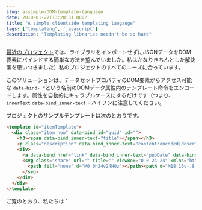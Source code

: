 ```yaml
---
slug: a-simple-DOM-template-language
date: 2018-01-27T13:20:31.000Z
title: "A simple clientside templating langauge"
tags: ["templating", 'javascript']
description: "Templating libraries needn't be so hard"
---
```



[最近のプロジェクト](https://webgdedeck.com/)では、ライブラリをインポートせずにJSONデータをDOM要素にバインドする簡単な方法を望んでいました。私はかなりきちんとした解決策を思いつきました）私のプロジェクトのすべてのニーズに合っています。

このソリューションは、データセットプロパティのDOM要素からアクセス可能な `data-bind- *`という名前のDOMデータ属性内のテンプレート命令をエンコードします。属性を自動的にキャラブルケースにするだけです（つまり、 `innerText` `data-bind_inner-text`  - ハイフンに注意してください。

プロジェクトのサンプルテンプレートは次のとおりです。


```html
<template id="itemTemplate">
  <div class="item new" data-bind_id="guid" id="">
    <h3><span data-bind_inner-text="title"></span></h3>
    <p class="description" data-bind_inner-text="content:encoded|description"></p>
    <div>
      <a data-bind_href="link" data-bind_inner-text="pubDate" data-bind_title="title" href="" title=""></a>
      <svg class="share" url="" title="" viewBox="0 0 24 24" xmlns="http://www.w3.org/2000/svg" width="24" height="24">
        <path fill="none" d="M0 0h24v24H0z"></path><path d="M18 16c-.8 0-1.4.4-2 .8l-7-4v-1.5l7-4c.5.4 1.2.7 2 .7 1.7 0 3-1.3 3-3s-1.3-3-3-3-3 1.3-3 3v.7l-7 4C7.5 9.4 6.8 9 6 9c-1.7 0-3 1.3-3 3s1.3 3 3 3c.8 0 1.5-.3 2-.8l7.2 4.2v.6c0 1.6 1.2 3 2.8 3 1.6 0 3-1.4 3-3s-1.4-3-3-3z"></path>
      </svg>
    </div>
  </div>
</template>
```


ご覧のとおり、私たちは ` <template> DOM内にHTMLを保持し、それを不活性に保つことができるようにします（これは本当にオーサリングの経験を向上させます）。テンプレート要素である必要はなく、DOM内にあるものはすべて取り込めることに注意してください。

上記のDOMをすべてのライブデータが適用された実際の要素にマップするには、次の基本的なアルゴリズムを使用します。

1.にデータをバインドする要素をクローンします。 2.要素と要素ごとに繰り返します：1. `data-bind_`の形式の属性を持っているかどうかを確認します。2.` | 'で区切られた `data`を検索するキーを取得します。 3.最初に見つかったキーの値を入力 `data`から` data-bind_`で定義されたノードの属性に直接マッピングします。3.新しいノードを返します。

もしこれが簡潔であれば、このコードはかなりシンプルです。


```javascript
const applyTemplate = (templateElement, data) => {
  const element = templateElement.content.cloneNode(true);    
  const treeWalker = document.createTreeWalker(element, NodeFilter.SHOW_ELEMENT, () => NodeFilter.FILTER_ACCEPT);

  while(treeWalker.nextNode()) {
    const node = treeWalker.currentNode;
    for(let bindAttr in node.dataset) {
      let isBindableAttr = (bindAttr.indexOf('bind_') == 0) ? true : false;
      if(isBindableAttr) {
        let dataKeyString = node.dataset[bindAttr];
        let dataKeys = dataKeyString.split("|");
        let bindKey = bindAttr.substr(5);
        for(let dataKey of dataKeys) {
          if(dataKey in data && data[dataKey] !== "") {
            node[bindKey] = data[dataKey];
            break;
          }
        }
      }
    }
  }

  return element;
}
```


誰もがこれを使用するとは思っていませんが、完全なライブラリやフレームワークに頼ることなく、単純なタスク用のデータバインディングツールを構築する方法を示したかったのです。